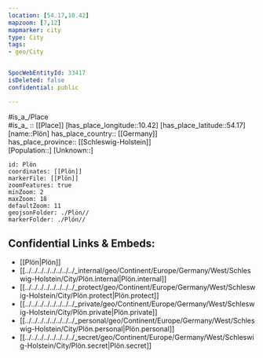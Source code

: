 ```yaml
---
location: [54.17,10.42] 
mapzoom: [7,12] 
mapmarker: city 
type: City
tags:
- geo/City


SpocWebEntityId: 33417
isDeleted: false
confidential: public

---
```

#is_a_/Place  
#is_a_ :: [[Place]] 
[has_place_longitude::10.42] 
[has_place_latitude::54.17] 
[name::Plön] 
has_place_country:: [[Germany]]  
has_place_province:: [[Schleswig-Holstein]]  
[Population::] 
[Unknown::] 


```leaflet
id: Plön
coordinates: [[Plön]] 
markerFile: [[Plön]] 
zoomFeatures: true 
minZoom: 2 
maxZoom: 18
defaultZoom: 11
geojsonFolder: ./Plön//
markerFolder: ./Plön//

```


## Confidential Links & Embeds: 
- [[Plön|Plön]]  
- [[../../../../../../../../_internal/geo/Continent/Europe/Germany/West/Schleswig-Holstein/City/Plön.internal|Plön.internal]] 
- [[../../../../../../../../_protect/geo/Continent/Europe/Germany/West/Schleswig-Holstein/City/Plön.protect|Plön.protect]] 
- [[../../../../../../../../_private/geo/Continent/Europe/Germany/West/Schleswig-Holstein/City/Plön.private|Plön.private]] 
- [[../../../../../../../../_personal/geo/Continent/Europe/Germany/West/Schleswig-Holstein/City/Plön.personal|Plön.personal]] 
- [[../../../../../../../../_secret/geo/Continent/Europe/Germany/West/Schleswig-Holstein/City/Plön.secret|Plön.secret]] 
